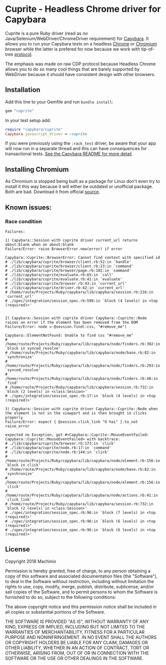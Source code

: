 # Cuprite - Headless Chrome driver for Capybara #

Cuprite is a pure Ruby driver (read as _no_ Java/Selenium/WebDriver/ChromeDriver
requirement) for [Capybara](https://github.com/teamcapybara/capybara). It allows
you to run your Capybara tests on a headless [Chrome](https://www.google.com/chrome/)
or [Chromium](https://www.chromium.org/) browser while the latter is prefered
for now because we work with tip-of-tree [protocol](https://chromedevtools.github.io/devtools-protocol/).

The emphasis was made on raw CDP protocol because Headless Chrome allows you to
do so many cool things that are barely supported by WebDriver because it should
have consistent design with other browsers.

## Installation ##

Add this line to your Gemfile and run `bundle install`:

``` ruby
gem "cuprite"
```

In your test setup add:

``` ruby
require "capybara/cuprite"
Capybara.javascript_driver = :cuprite
```

If you were previously using the `:rack_test` driver, be aware that
your app will now run in a separate thread and this can have
consequences for transactional tests. [See the Capybara README for more detail](https://github.com/jnicklas/capybara/blob/master/README.md#transactions-and-database-setup).

## Installing Chromium ##

As Chromium is stopped being built as a package for Linux don't even try to
install it this way because it will either be outdated or unofficial package.
Both are bad. Download it from official [source](https://www.chromium.org/getting-involved/download-chromium).

## Known issues: ##

### Race condition ###

```
Failures:

1) Capybara::Session with cuprite driver current_url returns about:blank when on about:blank
Failure/Error: raise BrowserError.new(error) if error

Capybara::Cuprite::BrowserError: Cannot find context with specified id
# ./lib/capybara/cuprite/browser/client.rb:52:in `handle'
# ./lib/capybara/cuprite/browser/client.rb:23:in `command'
# ./lib/capybara/cuprite/browser/page.rb:102:in `command'
# ./lib/capybara/cuprite/evaluate.rb:65:in `call'
# ./lib/capybara/cuprite/evaluate.rb:41:in `evaluate'
# ./lib/capybara/cuprite/browser.rb:43:in `current_url'
# ./lib/capybara/cuprite/driver.rb:42:in `current_url'
# /home/route/Projects/Ruby/capybara/lib/capybara/session.rb:216:in `current_url'
# ./spec/integration/session_spec.rb:598:in `block (4 levels) in <top (required)>'


2) Capybara::Session with cuprite driver Capybara::Cuprite::Node raises an error if the element has been removed from the DOM
Failure/Error: node = @session.find(:css, "#remove_me")

Capybara::ElementNotFound: Unable to find css "#remove_me"
# /home/route/Projects/Ruby/capybara/lib/capybara/node/finders.rb:302:in `block in synced_resolve'
# /home/route/Projects/Ruby/capybara/lib/capybara/node/base.rb:82:in `synchronize'
# /home/route/Projects/Ruby/capybara/lib/capybara/node/finders.rb:293:in `synced_resolve'
# /home/route/Projects/Ruby/capybara/lib/capybara/node/finders.rb:48:in `find'
# /home/route/Projects/Ruby/capybara/lib/capybara/session.rb:732:in `block (2 levels) in <class:Session>'
# ./spec/integration/session_spec.rb:17:in `block (4 levels) in <top (required)>'

3) Capybara::Session with cuprite driver Capybara::Cuprite::Node when the element is not in the viewport and is then brought in clicks properly
Failure/Error: expect { @session.click_link "O hai" }.to_not raise_error

expected no Exception, got #<Capybara::Cuprite::MouseEventFailed: Capybara::Cuprite::MouseEventFailed> with backtrace:
# ./lib/capybara/cuprite/browser.rb:173:in `click'
# ./lib/capybara/cuprite/node.rb:17:in `command'
# ./lib/capybara/cuprite/node.rb:144:in `click'
# /home/route/Projects/Ruby/capybara/lib/capybara/node/element.rb:156:in `block in click'
# /home/route/Projects/Ruby/capybara/lib/capybara/node/base.rb:82:in `synchronize'
# /home/route/Projects/Ruby/capybara/lib/capybara/node/element.rb:156:in `click'
# /home/route/Projects/Ruby/capybara/lib/capybara/node/actions.rb:41:in `click_link'
# /home/route/Projects/Ruby/capybara/lib/capybara/session.rb:732:in `block (2 levels) in <class:Session>'
# ./spec/integration/session_spec.rb:96:in `block (7 levels) in <top (required)>'
# ./spec/integration/session_spec.rb:96:in `block (6 levels) in <top (required)>'
# ./spec/integration/session_spec.rb:96:in `block (6 levels) in <top (required)>'
```

## License ##

Copyright 2018 Machinio

Permission is hereby granted, free of charge, to any person obtaining
a copy of this software and associated documentation files (the
"Software"), to deal in the Software without restriction, including
without limitation the rights to use, copy, modify, merge, publish,
distribute, sublicense, and/or sell copies of the Software, and to
permit persons to whom the Software is furnished to do so, subject to
the following conditions:

The above copyright notice and this permission notice shall be
included in all copies or substantial portions of the Software.

THE SOFTWARE IS PROVIDED "AS IS", WITHOUT WARRANTY OF ANY KIND,
EXPRESS OR IMPLIED, INCLUDING BUT NOT LIMITED TO THE WARRANTIES OF
MERCHANTABILITY, FITNESS FOR A PARTICULAR PURPOSE AND
NONINFRINGEMENT. IN NO EVENT SHALL THE AUTHORS OR COPYRIGHT HOLDERS BE
LIABLE FOR ANY CLAIM, DAMAGES OR OTHER LIABILITY, WHETHER IN AN ACTION
OF CONTRACT, TORT OR OTHERWISE, ARISING FROM, OUT OF OR IN CONNECTION
WITH THE SOFTWARE OR THE USE OR OTHER DEALINGS IN THE SOFTWARE.
